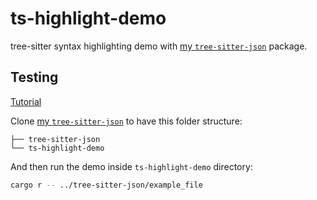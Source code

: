 # ts-highlight-demo

tree-sitter syntax highlighting demo with [my `tree-sitter-json`](https://github.com/ELginas/tree-sitter-json) package.

## Testing

[Tutorial](https://tree-sitter.github.io/tree-sitter/3-syntax-highlighting.html)

Clone [my `tree-sitter-json`](https://github.com/ELginas/tree-sitter-json) to have this folder structure:

```
├── tree-sitter-json
└── ts-highlight-demo
```

And then run the demo inside `ts-highlight-demo` directory:

```sh
cargo r -- ../tree-sitter-json/example_file
```
